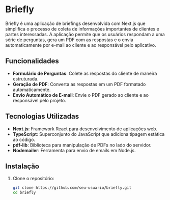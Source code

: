# Briefly

Briefly é uma aplicação de briefings desenvolvida com Next.js que simplifica o processo de coleta de informações importantes de clientes e partes interessadas. A aplicação permite que os usuários respondam a uma série de perguntas, gera um PDF com as respostas e o envia automaticamente por e-mail ao cliente e ao responsável pelo aplicativo.

## Funcionalidades

- **Formulário de Perguntas**: Colete as respostas do cliente de maneira estruturada.
- **Geração de PDF**: Converta as respostas em um PDF formatado automaticamente.
- **Envio Automático de E-mail**: Envie o PDF gerado ao cliente e ao responsável pelo projeto.

## Tecnologias Utilizadas

- **Next.js**: Framework React para desenvolvimento de aplicações web.
- **TypeScript**: Superconjunto do JavaScript que adiciona tipagem estática ao código.
- **pdf-lib**: Biblioteca para manipulação de PDFs no lado do servidor.
- **Nodemailer**: Ferramenta para envio de emails em Node.js.

## Instalação

1. Clone o repositório:
   ```bash
   git clone https://github.com/seu-usuario/briefly.git
   cd briefly
